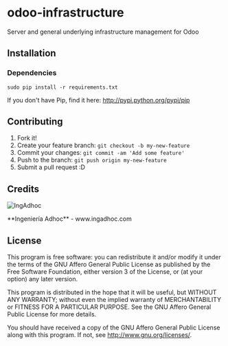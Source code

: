 odoo-infrastructure
===================

Server and general underlying infrastructure management for Odoo

## Installation

### Dependencies

    sudo pip install -r requirements.txt

If you don't have Pip, find it here: http://pypi.python.org/pypi/pip

## Contributing

1. Fork it!
2. Create your feature branch: `git checkout -b my-new-feature`
3. Commit your changes: `git commit -am 'Add some feature'`
4. Push to the branch: `git push origin my-new-feature`
5. Submit a pull request :D

## Credits

<p>
<img alt="IngAdhoc" src="http://fotos.subefotos.com/a72e91469ba66af8f91ad7d775536930o.png" />
</p>
**Ingeniería Adhoc** - www.ingadhoc.com

## License

This program is free software: you can redistribute it and/or modify it under the terms of the GNU Affero General Public License as published by the Free Software Foundation, either version 3 of the License, or (at your option) any later version.

This program is distributed in the hope that it will be useful, but WITHOUT ANY WARRANTY; without even the implied warranty of MERCHANTABILITY or FITNESS FOR A PARTICULAR PURPOSE. See the GNU Affero General Public License for more details.

You should have received a copy of the GNU Affero General Public License along with this program. If not, see http://www.gnu.org/licenses/.
